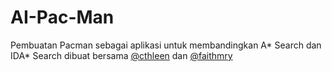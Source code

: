 # AI-Pac-Man
Pembuatan Pacman sebagai aplikasi untuk membandingkan A* Search dan IDA* Search dibuat bersama [@cthleen](https://github.com/cthleen) dan [@faithmry](https://github.com/faithmry)
